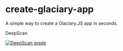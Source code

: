 # create-glaciary-app 
A simple way to create a Glaciary.JS app in seconds.

DeepScan

<a href="https://deepscan.io/dashboard#view=project&tid=5144&pid=6923&bid=61428"><img src="https://deepscan.io/api/teams/5144/projects/6923/branches/61428/badge/grade.svg" alt="DeepScan grade"></a>
